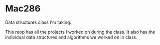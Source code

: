 # Mac286
Data structures class I'm taking.

This reop has all the projects I worked on during the class. It also has the individual data structures and algorithms we worked on in class.
